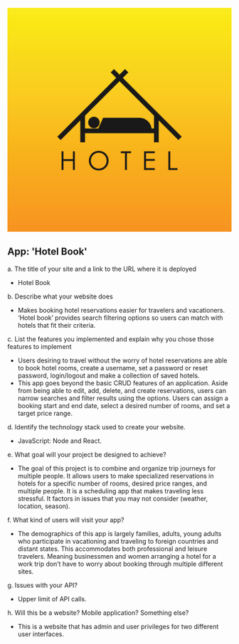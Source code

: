 ![](hotel-logo.jpeg)

## App: 'Hotel Book'

a. The title of your site and a link to the URL where it is deployed 
- Hotel Book
  
b. Describe what your website does 
- Makes booking hotel reservations easier for travelers and vacationers. ‘Hotel book’ provides search filtering options so users can match with hotels that fit their criteria.
  
c. List the features you implemented and explain why you chose those features to implement 
- Users desiring to travel without the worry of hotel reservations are able to book hotel rooms, create a username, set a password or reset password, login/logout and make a collection of saved hotels. 
- This app goes beyond the basic CRUD features of an application. Aside from being able to edit, add, delete, and create reservations, users can narrow searches and filter results using the options. Users can assign a booking start and end date, select a desired number of rooms, and set a target price range.
  
d. Identify the technology stack used to create your website. 
- JavaScript: Node and React.
  
e. What goal will your project be designed to achieve?
- The goal of this project is to combine and organize trip journeys for multiple people. It allows users to make specialized reservations in hotels for a specific number of rooms, desired price ranges, and multiple people. It is a scheduling app that makes traveling less stressful. It factors in issues that you may not consider (weather, location, season).
  
f. What kind of users will visit your app?
- The demographics of this app is largely families, adults, young adults who participate in vacationing and traveling to foreign countries and distant states. This accommodates both professional and leisure travelers. Meaning businessmen and women arranging a hotel for a work trip don’t have to worry about booking through multiple different sites.
  
g. Issues with your API?
- Upper limit of API calls.
  
h. Will this be a website? Mobile application? Something else?
- This is a website that has admin and user privileges for two different user interfaces.
